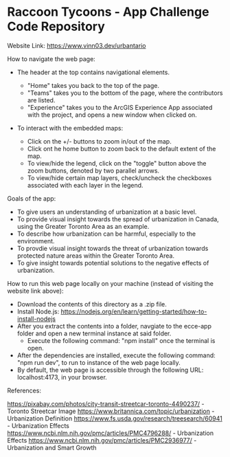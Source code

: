 # Raccoon Tycoons - App Challenge Code Repository

Website Link: https://www.vinn03.dev/urbantario

How to navigate the web page:
- The header at the top contains navigational elements.
  - "Home" takes you back to the top of the page.
  - "Teams" takes you to the bottom of the page, where the contributors are listed.
  - "Experience" takes you to the ArcGIS Experience App associated with the project, and opens a new window when clicked on.
  
- To interact with the embedded maps:
  - Click on the +/- buttons to zoom in/out of the map.
  - Click ont he home button to zoom back to the default extent of the map.
  - To view/hide the legend, click on the "toggle" button above the zoom buttons, denoted by two parallel arrows.
  - To view/hide certain map layers, check/uncheck the checkboxes associated with each layer in the legend.

Goals of the app:
- To give users an understanding of urbanization at a basic level.
- To provide visual insight towards the spread of urbanization in Canada, using the Greater Toronto Area as an example.
- To describe how urbanization can be harmful, especially to the environment.
- To provdie visual insight towards the threat of urbanization towards protected nature areas within the Greater Toronto Area.
- To give insight towards potential solutions to the negative effects of urbanization.

How to run this web page locally on your machine (instead of visiting the website link above):
- Download the contents of this directory as a .zip file.
- Install Node.js: https://nodejs.org/en/learn/getting-started/how-to-install-nodejs
- After you extract the contents into a folder, navgiate to the ecce-app folder and open a new terminal instance at said folder.
  - Execute the following command: "npm install" once the terminal is open.
- After the dependencies are installed, execute the following command: "npm run dev", to run to instance of the web page locally.
- By default, the web page is accessible through the following URL: localhost:4173, in your browser.
  
References:


https://pixabay.com/photos/city-transit-streetcar-toronto-4490237/ - Toronto Streetcar Image
https://www.britannica.com/topic/urbanization - Urbanization Definition
https://www.fs.usda.gov/research/treesearch/60941 - Urbanization Effects
https://www.ncbi.nlm.nih.gov/pmc/articles/PMC4796288/ - Urbanization Effects
https://www.ncbi.nlm.nih.gov/pmc/articles/PMC2936977/ - Urbanization and Smart Growth
